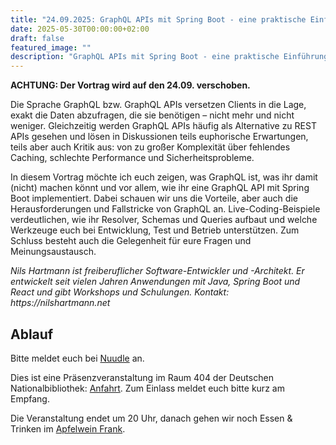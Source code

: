 ```yaml
---
title: "24.09.2025: GraphQL APIs mit Spring Boot - eine praktische Einführung"
date: 2025-05-30T00:00:00+02:00
draft: false
featured_image: ""
description: "GraphQL APIs mit Spring Boot - eine praktische Einführung"
---
```


**ACHTUNG: Der Vortrag wird auf den 24.09. verschoben.**

Die Sprache GraphQL bzw. GraphQL APIs versetzen Clients in die Lage, exakt die Daten abzufragen, die sie benötigen – nicht mehr und nicht weniger. Gleichzeitig werden GraphQL APIs häufig als Alternative zu REST APIs gesehen und lösen in Diskussionen teils euphorische Erwartungen, teils aber auch Kritik aus: von zu großer Komplexität über fehlendes Caching, schlechte Performance und Sicherheitsprobleme.

In diesem Vortrag möchte ich euch zeigen, was GraphQL ist, was ihr damit (nicht) machen könnt und vor allem, wie ihr eine GraphQL API mit Spring Boot implementiert. Dabei schauen wir uns die Vorteile, aber auch die Herausforderungen und Fallstricke von GraphQL an. Live-Coding-Beispiele verdeutlichen, wie ihr Resolver, Schemas und Queries aufbaut und welche Werkzeuge euch bei Entwicklung, Test und Betrieb unterstützen. Zum Schluss besteht auch die Gelegenheit für eure Fragen und Meinungsaustausch.

_Nils Hartmann ist freiberuflicher Software-Entwickler und -Architekt. Er entwickelt seit vielen Jahren Anwendungen mit Java, Spring Boot und React und gibt Workshops und Schulungen. Kontakt: https://nilshartmann.net_

## Ablauf 

Bitte meldet euch bei [Nuudle](https://nuudel.digitalcourage.de/OXGst57kBpwcPOHp) an.

Dies ist eine Präsenzveranstaltung im Raum 404 der Deutschen Nationalbibliothek: [Anfahrt](https://www.dnb.de/DE/Benutzung/Frankfurt/frankfurt_node.html#doc57382bodyText5).
Zum Einlass meldet euch bitte kurz am Empfang.

Die Veranstaltung endet um 20 Uhr, danach gehen wir noch Essen & Trinken im [Apfelwein Frank](https://www.apfelweinwirtschaft-frank.de/).
